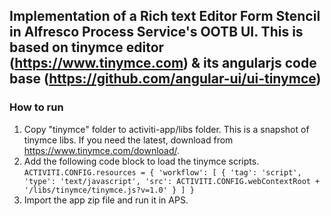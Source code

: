 ## Implementation of a Rich text Editor Form Stencil in Alfresco Process Service's OOTB UI. This is based on tinymce editor (https://www.tinymce.com) & its angularjs code base (https://github.com/angular-ui/ui-tinymce)

### How to run
1. Copy "tinymce" folder to activiti-app/libs folder. This is a snapshot of tinymce libs. If you need the latest, download from https://www.tinymce.com/download/.
2. Add the following  code block to load the tinymce scripts. 
	`ACTIVITI.CONFIG.resources = {
    'workflow': [
        {
            'tag': 'script',
            'type': 'text/javascript',
            'src': ACTIVITI.CONFIG.webContextRoot + '/libs/tinymce/tinymce.js?v=1.0'
        }
    ]
}`
3. Import the app zip file and run it in APS.
